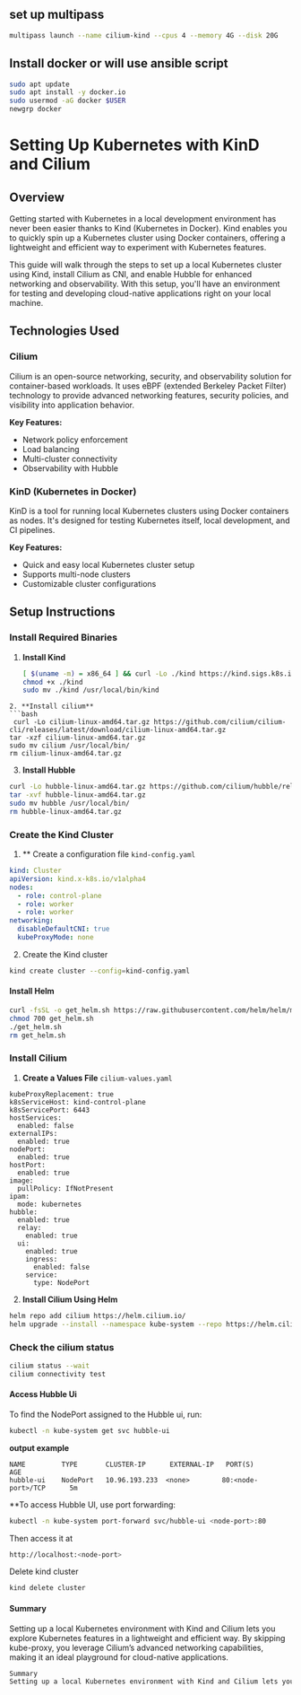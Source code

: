 ## set up multipass
```bash
multipass launch --name cilium-kind --cpus 4 --memory 4G --disk 20G
```
## Install docker or will use ansible script
```bash
sudo apt update
sudo apt install -y docker.io
sudo usermod -aG docker $USER
newgrp docker
```

# Setting Up Kubernetes with KinD and Cilium

## Overview

Getting started with Kubernetes in a local development environment has never been easier thanks to Kind (Kubernetes in Docker). Kind enables you to quickly spin up a Kubernetes cluster using Docker containers, offering a lightweight and efficient way to experiment with Kubernetes features.

This guide will walk through the steps to set up a local Kubernetes cluster using Kind, install Cilium as CNI, and enable Hubble for enhanced networking and observability. With this setup, you'll have an environment for testing and developing cloud-native applications right on your local machine.

## Technologies Used

### Cilium
Cilium is an open-source networking, security, and observability solution for container-based workloads. It uses eBPF (extended Berkeley Packet Filter) technology to provide advanced networking features, security policies, and visibility into application behavior.

**Key Features:**
- Network policy enforcement
- Load balancing
- Multi-cluster connectivity
- Observability with Hubble

### KinD (Kubernetes in Docker)
KinD is a tool for running local Kubernetes clusters using Docker containers as nodes. It's designed for testing Kubernetes itself, local development, and CI pipelines.

**Key Features:**
- Quick and easy local Kubernetes cluster setup
- Supports multi-node clusters
- Customizable cluster configurations

## Setup Instructions

### Install Required Binaries

1. **Install Kind**
   ```bash
   [ $(uname -m) = x86_64 ] && curl -Lo ./kind https://kind.sigs.k8s.io/dl/v0.24.0/kind-linux-amd64
   chmod +x ./kind
   sudo mv ./kind /usr/local/bin/kind

```
2. **Install cilium**
```bash
 curl -Lo cilium-linux-amd64.tar.gz https://github.com/cilium/cilium-cli/releases/latest/download/cilium-linux-amd64.tar.gz
tar -xzf cilium-linux-amd64.tar.gz
sudo mv cilium /usr/local/bin/
rm cilium-linux-amd64.tar.gz
```

3. **Install Hubble**
```bash
curl -Lo hubble-linux-amd64.tar.gz https://github.com/cilium/hubble/releases/latest/download/hubble-linux-amd64.tar.gz
tar -xvf hubble-linux-amd64.tar.gz
sudo mv hubble /usr/local/bin/
rm hubble-linux-amd64.tar.gz
```

### Create the Kind Cluster
1. ** Create a configuration file `kind-config.yaml`
```yml
kind: Cluster
apiVersion: kind.x-k8s.io/v1alpha4
nodes:
  - role: control-plane
  - role: worker
  - role: worker
networking:
  disableDefaultCNI: true
  kubeProxyMode: none
```
2. Create the Kind cluster
```bash
kind create cluster --config=kind-config.yaml
```

#### Install Helm
```bash
curl -fsSL -o get_helm.sh https://raw.githubusercontent.com/helm/helm/main/scripts/get-helm-3
chmod 700 get_helm.sh
./get_helm.sh
rm get_helm.sh
```
### Install Cilium
1. **Create a Values File** `cilium-values.yaml`
```text
kubeProxyReplacement: true
k8sServiceHost: kind-control-plane
k8sServicePort: 6443
hostServices:
  enabled: false
externalIPs:
  enabled: true
nodePort:
  enabled: true
hostPort:
  enabled: true
image:
  pullPolicy: IfNotPresent
ipam:
  mode: kubernetes
hubble:
  enabled: true
  relay:
    enabled: true
  ui:
    enabled: true
    ingress:
      enabled: false
    service:
      type: NodePort
```
2. **Install Cilium Using Helm**
```bash
helm repo add cilium https://helm.cilium.io/
helm upgrade --install --namespace kube-system --repo https://helm.cilium.io cilium cilium --values cilium-values.yaml
```
### Check the cilium status
```bash
cilium status --wait 
cilium connectivity test 
```

#### Access Hubble Ui 
To find the NodePort assigned to the Hubble ui, run:
```bash
kubectl -n kube-system get svc hubble-ui 
```
**output example**
```text
NAME         TYPE       CLUSTER-IP      EXTERNAL-IP   PORT(S)           AGE 
hubble-ui    NodePort   10.96.193.233  <none>        80:<node-port>/TCP      5m 
```
**To access Hubble UI, use port forwarding:
```bash
kubectl -n kube-system port-forward svc/hubble-ui <node-port>:80 
```
Then access it at
```bash
http://localhost:<node-port>
```
Delete kind cluster
```bash
kind delete cluster
```

#### Summary
Setting up a local Kubernetes environment with Kind and Cilium lets you explore Kubernetes features in a lightweight and efficient way. By skipping kube-proxy, you leverage Cilium’s advanced networking capabilities, making it an ideal playground for cloud-native applications.
```bash
Summary
Setting up a local Kubernetes environment with Kind and Cilium lets you explore Kubernetes features in a lightweight and efficient way. By skipping kube-proxy, you leverage Cilium’s advanced networking capabilities, making it an ideal playground for cloud-native applications.
```